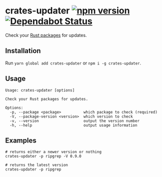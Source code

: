# crates-updater [![npm version](https://img.shields.io/npm/v/crates-updater.svg?style=flat)](https://www.npmjs.com/package/crates-updater) [![Dependabot Status](https://api.dependabot.com/badges/status?host=github&repo=ffflorian/crates-updater)](https://dependabot.com)

Check your [Rust packages](https://crates.io) for updates.

## Installation

Run `yarn global add crates-updater` or `npm i -g crates-updater`.

## Usage

```
Usage: crates-updater [options]

Check your Rust packages for updates.

Options:
  -p, --package <package>          which package to check (required)
  -V, --package-version <version>  which version to check
  -v, --version                    output the version number
  -h, --help                       output usage information
```

## Examples

```shell
# returns either a newer version or nothing
crates-updater -p ripgrep -V 0.9.0

# returns the latest version
crates-updater -p ripgrep
```
